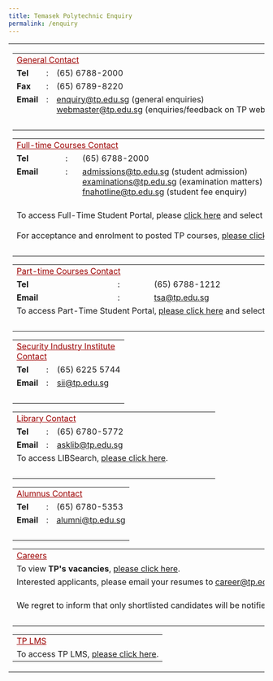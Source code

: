 ```yaml
---
title: Temasek Polytechnic Enquiry
permalink: /enquiry
---
```

<tr valign="top">
                  <td><table border="0" cellspacing="0" cellpadding="1">
                    <tr>
                      <td width="500" align="left" valign="top"><table  border="0" cellpadding="3" cellspacing="0" class="message">
                        <tr valign="top">
                          <td colspan="3" class="messageContactTitle" style=" color:#9c0000"><u>General Contact</u></td>
                        </tr>
                        <tr valign="top">
                          <td><strong>Tel</strong></td>
                          <td>:</td>
                          <td>(65) 6788-2000</td>
                        </tr>
                        <tr valign="top">
                          <td><strong>Fax</strong></td>
                          <td>:</td>
                          <td>(65) 6789-8220</td>
                        </tr>
                        <tr valign="top">
                          <td><strong>Email</strong></td>
                          <td>:</td>
                          <td nowrap><a href="mailto:enquiry@tp.edu.sg">enquiry@tp.edu.sg</a> (general enquiries)<br />
                            <a href="mailto:webmaster@tp.edu.sg">webmaster@tp.edu.sg</a> (enquiries/feedback on TP website)</td>
                        </tr>
                        <tr valign="top">
                          <td nowrap="nowrap">&nbsp;</td>
                          <td>&nbsp;</td>
                          <td>&nbsp;</td>
                        </tr>
                      </table>
                      
<table  border="0" cellpadding="3" cellspacing="0" class="message">
                        <tr valign="top">
                          <td colspan="3" class="messageContactTitle" style=" color:#9c0000"><u>Full-time Courses Contact<u> </td>
                        </tr>
                        <tr valign="top">
                          <td><strong>Tel</strong></td>
                          <td>:</td>
                          <td>(65) 6788-2000</td>
                        </tr>
                        <tr valign="top">
                          <td><strong>Email</strong></td>
                          <td>:</td>
                          <td><a href="mailto:admissions@tp.edu.sg">admissions@tp.edu.sg</a> (student admission)<br>
                            <a href="mailto:examinations@tp.edu.sg">examinations@tp.edu.sg</a> (examination matters)<br>
                            <a href="mailto:fnahotline@tp.edu.sg">fnahotline@tp.edu.sg</a> (student fee enquiry)<br></td>
                        </tr>
                        <tr valign="top">
                            <td colspan="3">
                                <br>
                                To access Full-Time Student Portal, please <a href="https://services.tp.edu.sg/">click here</a> and select "TP Online Student" after login.<br>
                                <br>
                                For acceptance and enrolment to posted TP courses, <a href="https://petoas.tp.edu.sg/">please click here</a>.
                            </td>
                          </tr>
                        <tr valign="top">
                          <td nowrap="nowrap">&nbsp;</td>
                          <td>&nbsp;</td>
                          <td>&nbsp;</td>
                        </tr>
                      </table>



<table  border="0" cellpadding="3" cellspacing="0" class="message">
                          <tr valign="top">
                            <td colspan="3" class="messageContactTitle" style=" color:#9c0000"><u>Part-time Courses Contact </u></td>
                          </tr>
                          <tr valign="top">
                            <td width="36"><strong>Tel</strong></td>
                            <td width="5">:</td>
                            <td width="125">(65) 6788-1212</td>
                          </tr>
                          <tr valign="top">
                            <td><strong>Email</strong></td>
                            <td>:</td>
                            <td><a href="mailto:tsa@tp.edu.sg">tsa@tp.edu.sg</a><br></td>
                          </tr>
                          <tr valign="top">
                              <td colspan="3" nowrap="nowrap">To access Part-Time Student Portal, <a href="https://services.tp.edu.sg/">please click here</a> and select "CET Student Portal" after login. </td>
                          </tr>
                          <tr valign="top">
                            <td nowrap="nowrap">&nbsp;</td>
                            <td>&nbsp;</td>
                            <td>&nbsp;</td>
                          </tr>
                        </table>       



            
<table  border="0" cellpadding="3" cellspacing="0" class="message">
                          <tr valign="top">
                            <td colspan="3" class="messageContactTitle" style=" color:#9c0000"><u>Security Industry Institute Contact</u></td>
                          </tr>
                          <tr valign="top">
                            <td width="36"><strong>Tel</strong></td>
                            <td width="5">:</td>
                            <td width="125">(65) 6225 5744</td>
                          </tr>
                          <tr valign="top">
                            <td><strong>Email</strong></td>
                            <td>:</td>
                            <td><a href="mailto:sii@tp.edu.sg">sii@tp.edu.sg</a><br></td>
                          </tr>
                          <tr valign="top">
                            <td nowrap="nowrap">&nbsp;</td>
                            <td>&nbsp;</td>
                            <td>&nbsp;</td>
                          </tr>
                        </table>						





<table  border="0" cellpadding="3" cellspacing="0" class="message">
							<tr valign="top">
								<td colspan="3" class="messageContactTitle" style=" color:#9c0000"><u>Library Contact</u> </td>
							</tr>
							<tr valign="top">
							  <td width="38"><strong>Tel</strong></td>
							  <td width="5">:</td>
							  <td width="304">(65) 6780-5772</td>
							</tr>
							<tr valign="top">
							  <td><strong>Email</strong></td>
							  <td>:</td>
							  <td><a href="mailto:asklib@tp.edu.sg">asklib@tp.edu.sg</a></td>
							</tr>
							<tr valign="top">
							  <td colspan="3">To access LIBSearch, <a href="https://tp-libsearch.hosted.exlibrisgroup.com/primo-explore/search?vid=TPL&tab=lib_catalogue_tab&sortby=rank">please click here</a>. </td>
							  </tr>
							<tr valign="top">
							  <td nowrap="nowrap">&nbsp;</td>
							  <td>&nbsp;</td>
							  <td>&nbsp;</td>
							</tr>
						</table>
					  <table  border="0" cellpadding="3" cellspacing="0" class="message">
						<tr valign="top">
							<td colspan="3" class="messageContactTitle" style=" color:#9c0000"><u>Alumnus Contact</u> </td>
						</tr>
						<tr valign="top">
						  <td><strong>Tel</strong></td>
						  <td>:</td>
						  <td>(65) 6780-5353</td>
						</tr>
						<tr valign="top">
						  <td><strong>Email</strong></td>
						  <td>:</td>
						  <td><a href="mailto:alumni@tp.edu.sg">alumni@tp.edu.sg</a></td>
						</tr>
						<tr valign="top">
						  <td nowrap="nowrap">&nbsp;</td>
						  <td>&nbsp;</td>
						  <td>&nbsp;</td>
						</tr>
					  </table>



            
<table  border="0" cellpadding="3" cellspacing="0" class="message">
                        <tr valign="top">
                          <td colspan="3" class="messageContactTitle" style=" color:#9c0000"><u>Careers</u></td>
                        </tr>
                        <tr valign="top">
                          <td colspan="3">To view <strong>TP's vacancies</strong>, <a href="https://careers.pageuppeople.com/688/cwlive/en/#/filter/?brand=temasek polytechnic&search-keyword=&job-mail-subscribe-privacy=agree?brand=temasek polytechnic&search-keyword=&job-mail-subscribe-privacy=agree">please click here</a>.</td>
                        </tr>
                        <tr valign="top">
                          <td colspan="3">Interested applicants, please email your resumes to <a href="mailto:career@tp.edu.sg">career@tp.edu.sg</a>.</td>
                        </tr>
                        <tr valign="top">
                          <td colspan="3"><br>
                          	We regret to inform that only shortlisted candidates will be notified.</td>
						</tr>
                        <tr valign="top">
                          <td colspan="3">&nbsp;</td>
                        </tr>
                        </table>
                      <table  border="0" cellpadding="3" cellspacing="0" class="message">
                        <tr valign="top">
													<td class="messageContactTitle" style=" color:#9c0000"><u>TP LMS</u></td>
                        </tr>
                        <tr valign="top">
                          <td>To access TP LMS, <a href="https://lms.tp.edu.sg/">please click here</a>.</td>
                          </tr>
                      </table></td>
                      <td width="10" align="left" valign="top">&nbsp;</td>
                      <td align="center">&nbsp;</td>
                      <td width="10" align="left" valign="top">&nbsp;</td>
                      <td width="320" align="left" valign="top">
					  
</td>
</tr>
</table></td>
</tr>
</table></td>
</tr>
<tr>
</table>